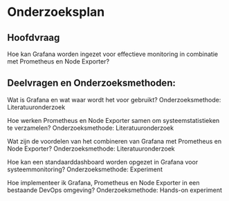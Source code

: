 # Onderzoeksplan

## Hoofdvraag
Hoe kan Grafana worden ingezet voor effectieve monitoring in combinatie met Prometheus en Node Exporter?

## Deelvragen en Onderzoeksmethoden:

Wat is Grafana en wat waar wordt het voor gebruikt?
Onderzoeksmethode: Literatuuronderzoek

Hoe werken Prometheus en Node Exporter samen om systeemstatistieken te verzamelen?
Onderzoeksmethode: Literatuuronderzoek

Wat zijn de voordelen van het combineren van Grafana met Prometheus en Node Exporter?
Onderzoeksmethode: Literatuuronderzoek

Hoe kan een standaarddashboard worden opgezet in Grafana voor systeemmonitoring?
Onderzoeksmethode: Experiment

Hoe implementeer ik Grafana, Prometheus en Node Exporter in een bestaande DevOps omgeving?
Onderzoeksmethode: Hands-on experiment
